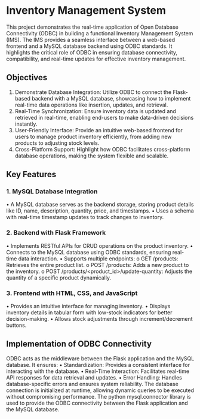 # Inventory Management System

This project demonstrates the real-time application of Open Database Connectivity (ODBC) in building a functional Inventory Management System (IMS). The IMS provides a seamless interface between a web-based frontend and a MySQL database backend using ODBC standards. It highlights the critical role of ODBC in ensuring database connectivity, compatibility, and real-time updates for effective inventory management.

## Objectives
1.	Demonstrate Database Integration: Utilize ODBC to connect the Flask-based backend with a MySQL database, showcasing how to implement real-time data operations like insertion, updates, and retrieval.
2.	Real-Time Synchronization: Ensure inventory data is updated and retrieved in real-time, enabling end-users to make data-driven decisions instantly.
3.	User-Friendly Interface: Provide an intuitive web-based frontend for users to manage product inventory efficiently, from adding new products to adjusting stock levels.
4.	Cross-Platform Support: Highlight how ODBC facilitates cross-platform database operations, making the system flexible and scalable.

## Key Features
### 1. MySQL Database Integration
  •	A MySQL database serves as the backend storage, storing product details like ID, name, description, quantity, price, and timestamps.
  •	Uses a schema with real-time timestamp updates to track changes to inventory.

### 2. Backend with Flask Framework
  •	Implements RESTful APIs for CRUD operations on the product inventory.
  •	Connects to the MySQL database using ODBC standards, ensuring real-time data interaction.
  •	Supports multiple endpoints:
    o	GET /products: Retrieves the entire product list.
    o	POST /products: Adds a new product to the inventory.
    o	POST /products/<product_id>/update-quantity: Adjusts the quantity of a specific product dynamically.

### 3. Frontend with HTML, CSS, and JavaScript
  •	Provides an intuitive interface for managing inventory.
  •	Displays inventory details in tabular form with low-stock indicators for better decision-making.
  •	Allows stock adjustments through increment/decrement buttons.

## Implementation of ODBC Connectivity
ODBC acts as the middleware between the Flask application and the MySQL database. It ensures:
  •	Standardization: Provides a consistent interface for interacting with the database.
  •	Real-Time Interaction: Facilitates real-time API responses for data retrieval and updates.
  •	Error Handling: Handles database-specific errors and ensures system reliability.
The database connection is initialized at runtime, allowing dynamic queries to be executed without compromising performance. The python mysql.connector library is used to provide the ODBC connectivity between the Flask application and the MySQL database.
